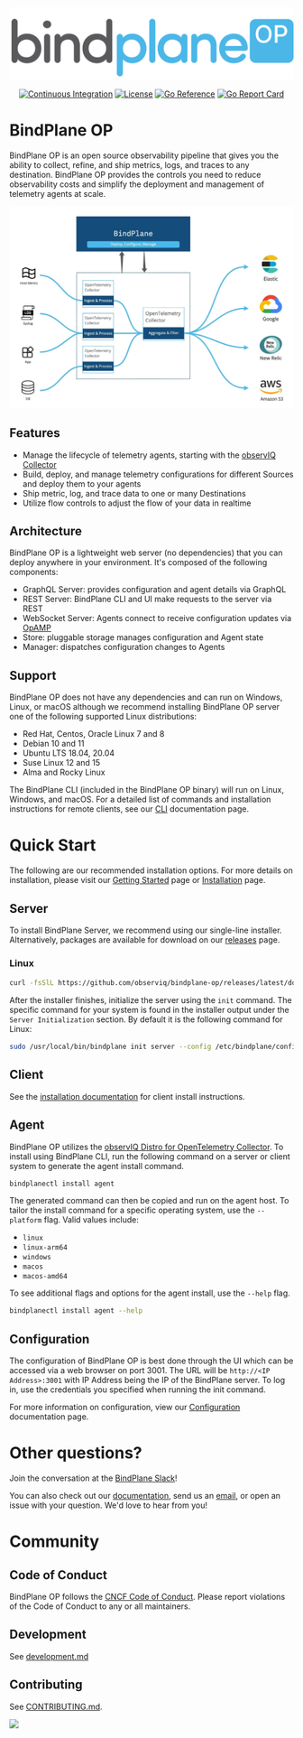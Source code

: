 <p align="center"><img src="docs/images/bindplaneop.png?raw=true"></p>

<center>

[![Continuous Integration](https://github.com/observIQ/bindplane-op/actions/workflows/ci.yml/badge.svg)](https://github.com/observIQ/bindplane-op/actions/workflows/ci.yml)
[![License](https://img.shields.io/badge/License-Apache_2.0-blue.svg)](https://opensource.org/licenses/Apache-2.0)
[![Go Reference](https://pkg.go.dev/badge/github.com/observiq/bindplane-op.svg)](https://pkg.go.dev/github.com/observiq/bindplane-op)
[![Go Report Card](https://goreportcard.com/badge/github.com/observiq/bindplane-op)](https://goreportcard.com/report/github.com/observiq/bindplane-op)

</center>

# BindPlane OP

BindPlane OP is an open source observability pipeline that gives you the ability to collect, refine, and ship metrics, logs, and traces to any destination. BindPlane OP provides the controls you need to reduce observability costs and simplify the deployment and management of telemetry agents at scale.

<p align="center"><img src="docs/images/BindPlane_Architecture_Diagram.jpg?raw=true"></p>

## Features

  * Manage the lifecycle of telemetry agents, starting with the [observIQ Collector](https://github.com/observIQ/observiq-otel-collector)
  * Build, deploy, and manage telemetry configurations for different Sources and deploy them to your agents
  * Ship metric, log, and trace data to one or many Destinations
  * Utilize flow controls to adjust the flow of your data in realtime

## Architecture

BindPlane OP is a lightweight web server (no dependencies) that you can deploy anywhere in your environment. It's composed of the following components:

  * GraphQL Server: provides configuration and agent details via GraphQL
  * REST Server: BindPlane CLI and UI make requests to the server via REST
  * WebSocket Server: Agents connect to receive configuration updates via [OpAMP](https://github.com/open-telemetry/opamp-spec)
  * Store: pluggable storage manages configuration and Agent state
  * Manager: dispatches configuration changes to Agents

## Support

BindPlane OP does not have any dependencies and can run on Windows, Linux, or macOS although we recommend installing BindPlane OP server one of the following supported Linux distributions:

  * Red Hat, Centos, Oracle Linux 7 and 8
  * Debian 10 and 11
  * Ubuntu LTS 18.04, 20.04
  * Suse Linux 12 and 15
  * Alma and Rocky Linux

The BindPlane CLI (included in the BindPlane OP binary) will run on Linux, Windows, and macOS. For a detailed list of commands and installation instructions for remote clients, see our [CLI](https://docs.bindplane.observiq.com/docs/cli) documentation page.

# Quick Start

The following are our recommended installation options. For more details on installation, please visit our [Getting Started](https://docs.bindplane.observiq.com/docs/getting-started) page or [Installation](https://docs.bindplane.observiq.com/docs/installation) page.

## Server

To install BindPlane Server, we recommend using our single-line installer. Alternatively, packages are available for download on our [releases](https://github.com/observIQ/bindplane-op/releases) page.

### Linux
```bash
curl -fsSlL https://github.com/observiq/bindplane-op/releases/latest/download/install-linux.sh | bash -s --
```

After the installer finishes, initialize the server using the `init` command. The specific command for your system is found in the installer output under the `Server Initialization` section. By default it is the following command for Linux:

```bash
sudo /usr/local/bin/bindplane init server --config /etc/bindplane/config.yaml
```

## Client

See the [installation documentation](./docs/install.md#client) for client install instructions.

## Agent

BindPlane OP utilizes the [observIQ Distro for OpenTelemetry Collector](https://github.com/observIQ/observiq-otel-collector). To install using BindPlane CLI, run the following command on a server or client system to generate the agent install command.

```bash
bindplanectl install agent
```

The generated command can then be copied and run on the agent host. To tailor the install command for a specific operating system, use the `--platform` flag. Valid values include:

 * `linux`
 * `linux-arm64`
 * `windows`
 * `macos`
 * `macos-amd64`

To see additional flags and options for the agent install, use the `--help` flag.
```bash
bindplanectl install agent --help
```

## Configuration

The configuration of BindPlane OP is best done through the UI which can be accessed via a web browser on port 3001. The URL will be `http://<IP Address>:3001` with IP Address being the IP of the BindPlane server. To log in, use the credentials you specified when running the init command.

For more information on configuration, view our [Configuration](https://docs.bindplane.observiq.com/docs/configuration) documentation page.

# Other questions?

Join the conversation at the [BindPlane Slack](https://observiq.com/support-bindplaneop/)!

You can also check out our [documentation](https://docs.bindplane.observiq.com/), send us an [email](mailto:support.observiq.com), or open an issue with your question. We'd love to hear from you!

# Community

## Code of Conduct

BindPlane OP follows the [CNCF Code of Conduct](https://github.com/cncf/foundation/blob/main/code-of-conduct.md). Please report violations of the Code of Conduct to any or all maintainers.

## Development

See [development.md](/docs/development.md)

## Contributing

See [CONTRIBUTING.md](/docs/CONTRIBUTING.md).

<a href="https://github.com/observIQ/bindplane-op/graphs/contributors">
  <img src="https://contributors-img.web.app/image?repo=observIQ/bindplane-op" />
</a>
